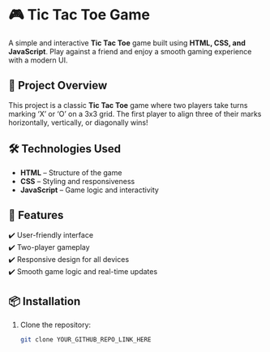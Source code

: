 # 🎮 Tic Tac Toe Game  

A simple and interactive **Tic Tac Toe** game built using **HTML, CSS, and JavaScript**. Play against a friend and enjoy a smooth gaming experience with a modern UI.  

## 📂 Project Overview  
This project is a classic **Tic Tac Toe** game where two players take turns marking ‘X’ or ‘O’ on a 3x3 grid. The first player to align three of their marks horizontally, vertically, or diagonally wins!  

## 🛠️ Technologies Used  
- **HTML** – Structure of the game  
- **CSS** – Styling and responsiveness  
- **JavaScript** – Game logic and interactivity  

## 🎯 Features  
✔️ User-friendly interface  
✔️ Two-player gameplay  
✔️ Responsive design for all devices  
✔️ Smooth game logic and real-time updates  

## 📦 Installation  
1. Clone the repository:  
   ```bash
   git clone YOUR_GITHUB_REPO_LINK_HERE

